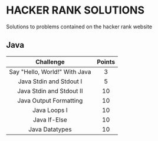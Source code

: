 # HACKER RANK SOLUTIONS

Solutions to problems contained on the hacker rank website

## Java

|                                                          Challenge                                                         | Points |
|:--------------------------------------------------------------------------------------------------------------------------:|:------:|
| Say "Hello, World!" With Java                                                                                              |    3   |
| Java Stdin and Stdout I                                                                                            	     |    5   |
| Java Stdin and Stdout II	                                                                                       	     |    10  |
| Java Output Formatting	                                                                                       	     |    10  |
| Java Loops I			                                                                                       	     |    10  |
| Java If-Else			                                                                                       	     |    10  |
| Java Datatypes			                                                                                       	     |    10  |

